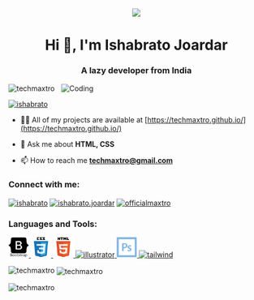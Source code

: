 <div align="center">
<img src="https://rishavanand.github.io/static/images/greetings.gif" align="center" width: "50%" />
</div>
<h1 align="center">Hi 👋, I'm Ishabrato Joardar</h1>
<h3 align="center">A lazy developer from India</h3>
<img align="right" alt="Coding" width="400" src="https://camo.githubusercontent.com/c1dcb74cc1c1835b1d716f5051499a2814c683c806b15f04b0eba492863703e9/68747470733a2f2f63646e2e6472696262626c652e636f6d2f75736572732f3733303730332f73637265656e73686f74732f363538313234332f6176656e746f2e676966"

<p align="left"> <img src="https://komarev.com/ghpvc/?username=techmaxtro&label=Profile%20views&color=0e75b6&style=flat" alt="techmaxtro" /> </p>

<p align="left"> <a href="https://twitter.com/ishabrato" target="blank"><img src="https://img.shields.io/twitter/follow/ishabrato?logo=twitter&style=for-the-badge" alt="ishabrato" /></a> </p>

- 👨‍💻 All of my projects are available at [https://techmaxtro.github.io/](https://techmaxtro.github.io/)

- 💬 Ask me about **HTML, CSS**

- 📫 How to reach me **techmaxtro@gmail.com**

<h3 align="left">Connect with me:</h3>
<p align="left">
<a href="https://twitter.com/ishabrato" target="blank"><img align="center" src="https://raw.githubusercontent.com/rahuldkjain/github-profile-readme-generator/master/src/images/icons/Social/twitter.svg" alt="ishabrato" height="30" width="40" /></a>
<a href="https://fb.com/ishabrato.joardar" targh="https://github-readme-stats.vercel.app/api?username=techmaxtro&show_icons=true&locale=enet="blank"><img align="center" src="https://raw.githubusercontent.com/rahuldkjain/github-profile-readme-generator/master/src/images/icons/Social/facebook.svg" alt="ishabrato.joardar" height="30" width="40" /></a>
<a href="https://instagram.com/officialmaxtro" target="blank"><img align="center" src="https://raw.githubusercontent.com/rahuldkjain/github-profile-readme-generator/master/src/images/icons/Social/instagram.svg" alt="officialmaxtro" height="30" width="40" /></a>
</p>

<h3 align="left">Languages and Tools:</h3>
<p align="left"> <a href="https://getbootstrap.com" target="_blank" rel="noreferrer"> <img src="https://raw.githubusercontent.com/devicons/devicon/master/icons/bootstrap/bootstrap-plain-wordmark.svg" alt="bootstrap" width="40" height="40"/> </a> <a href="https://www.w3schools.com/css/" target="_blank" rel="noreferrer"> <img src="https://raw.githubusercontent.com/devicons/devicon/master/icons/css3/css3-original-wordmark.svg" alt="css3" width="40" height="40"/> </a> <a href="https://www.w3.org/html/" target="_blank" rel="noreferrer"> <img src="https://raw.githubusercontent.com/devicons/devicon/master/icons/html5/html5-original-wordmark.svg" alt="html5" width="40" height="40"/> </a> <a href="https://www.adobe.com/in/products/illustrator.html" target="_blank" rel="noreferrer"> <img src="https://www.vectorlogo.zone/logos/adobe_illustrator/adobe_illustrator-icon.svg" alt="illustrator" width="40" height="40"/> </a> <a href="https://www.photoshop.com/en" target="_blank" rel="noreferrer"> <img src="https://raw.githubusercontent.com/devicons/devicon/master/icons/photoshop/photoshop-line.svg" alt="photoshop" width="40" height="40"/> </a> <a href="https://tailwindcss.com/" target="_blank" rel="noreferrer"> <img src="https://www.vectorlogo.zone/logos/tailwindcss/tailwindcss-icon.svg" alt="tailwind" width="40" height="40"/> </a> </p>

<p><img align="left" src="https://github-readme-stats.vercel.app/api/top-langs?username=techmaxtro&show_icons=true&locale=en&layout=compact&theme=transparent" alt="techmaxtro" /></p>

<p>&nbsp;<img align="center" src="" alt="techmaxtro" /></p>

<p><img align="center" src="[https://github-readme-streak-stats.herokuapp.com/?user=techmaxtro&](https://github-readme-streak-stats.herokuapp.com?user=techmaxtro&theme=transparent&hide_border=true)https://github-readme-streak-stats.herokuapp.com?user=techmaxtro&theme=transparent&hide_border=true" alt="techmaxtro" /></p>
